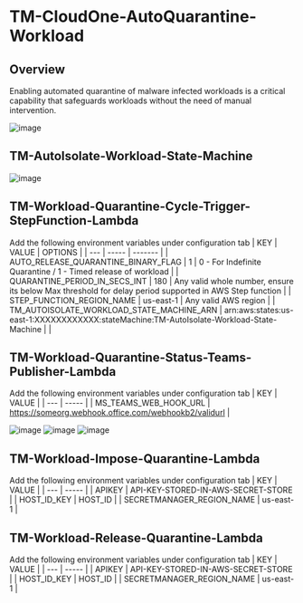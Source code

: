 # TM-CloudOne-AutoQuarantine-Workload

##  Overview  
Enabling automated quarantine of malware infected workloads is a critical capability that safeguards workloads without the need of manual intervention.

![image](https://user-images.githubusercontent.com/22888429/124211767-8bcda780-daa2-11eb-8d3a-fe6158a4ecce.png)

## TM-AutoIsolate-Workload-State-Machine
![image](https://user-images.githubusercontent.com/22888429/124212475-ddc2fd00-daa3-11eb-8903-02b42597c5de.png)

## TM-Workload-Quarantine-Cycle-Trigger-StepFunction-Lambda
Add the following environment variables under configuration tab
| KEY  | VALUE | OPTIONS | 
| ---  | ----- | ------- | 
| AUTO_RELEASE_QUARANTINE_BINARY_FLAG  | 1  | 0 - For Indefinite Quarantine / 1 - Timed release of workload | 
| QUARANTINE_PERIOD_IN_SECS_INT  | 180  | Any valid whole number, ensure its below Max threshold for delay period supported in AWS Step function |
| STEP_FUNCTION_REGION_NAME	| us-east-1 | Any valid AWS region | 
| TM_AUTOISOLATE_WORKLOAD_STATE_MACHINE_ARN	| arn:aws:states:us-east-1:XXXXXXXXXXXX:stateMachine:TM-AutoIsolate-Workload-State-Machine | |

## TM-Workload-Quarantine-Status-Teams-Publisher-Lambda
Add the following environment variables under configuration tab
| KEY  | VALUE |
| ---  | ----- |
| MS_TEAMS_WEB_HOOK_URL | https://someorg.webhook.office.com/webhookb2/validurl |

![image](https://user-images.githubusercontent.com/22888429/124214355-ecf77a00-daa6-11eb-915a-e3d7ab9015a3.png)
![image](https://user-images.githubusercontent.com/22888429/124214372-f4b71e80-daa6-11eb-9c42-228818d1cce1.png)
![image](https://user-images.githubusercontent.com/22888429/124214398-fe408680-daa6-11eb-9e08-528f89c33673.png)

## TM-Workload-Impose-Quarantine-Lambda
Add the following environment variables under configuration tab
| KEY  | VALUE |
| ---  | ----- |
| APIKEY	| API-KEY-STORED-IN-AWS-SECRET-STORE | 
| HOST_ID_KEY	| HOST_ID |
| SECRETMANAGER_REGION_NAME |	us-east-1 |

## TM-Workload-Release-Quarantine-Lambda
Add the following environment variables under configuration tab
| KEY  | VALUE |
| ---  | ----- |
| APIKEY	| API-KEY-STORED-IN-AWS-SECRET-STORE | 
| HOST_ID_KEY	| HOST_ID |
| SECRETMANAGER_REGION_NAME |	us-east-1 |
 

